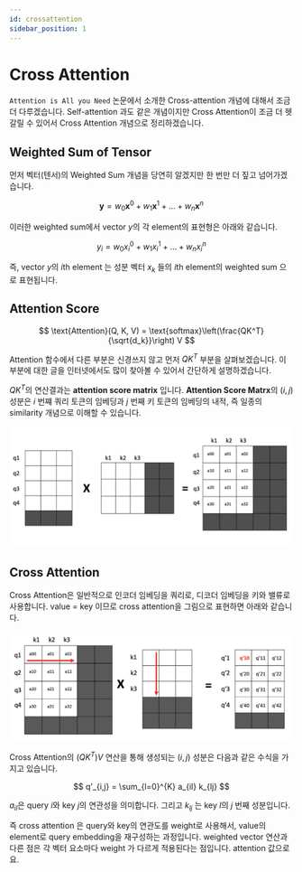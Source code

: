 ```yaml
---
id: crossattention
sidebar_position: 1
---
```

# Cross Attention

`Attention is All you Need` 논문에서 소개한 Cross-attention 개념에 대해서 조금 더 다루겠습니다. Self-attention 과도 같은 개념이지만 Cross Attention이 조금 더 헷갈릴 수 있어서 Cross Attention 개념으로 정리하겠습니다.

## Weighted Sum of Tensor

먼저 벡터(텐서)의 Weighted Sum 개념을 당연히 알겠지만 한 번만 더 짚고 넘어가겠습니다.

$$
\mathbf{y} = w_0 \mathbf{x}^0 + w_1 \mathbf{x}^1 + \dots + w_n \mathbf{x}^n
$$

이러한 weighted sum에서 vector $y$의 각 element의 표현형은 아래와 같습니다.

$$
y_i = w_0 x^0_i + w_1 x^1_i + \dots + w_n x^n_i
$$

즉, vector $y$의 $i$th element 는 성분 벡터 $x_k$ 들의 $i$th element의 weighted sum 으로 표현됩니다. 

## Attention Score

$$
\text{Attention}(Q, K, V) = \text{softmax}\left(\frac{QK^T}{\sqrt{d_k}}\right) V
$$

Attention 함수에서 다른 부분은 신경쓰지 않고 먼저 $QK^T$ 부분을 살펴보겠습니다. 이 부분에 대한 글을 인터넷에서도 많이 찾아볼 수 있어서 간단하게 설명하겠습니다.

$QK^T$의 연산결과는 **attention score matrix** 입니다. **Attention Score Matrx**의 $(i,j)$ 성분은 $i$ 번쨰 쿼리 토큰의 임베딩과 $j$ 번째 키 토큰의 임베딩의 내적, 즉 일종의 similarity 개념으로 이해할 수 있습니다.

![Alt text](image.png)

## Cross Attention

Cross Attention은 일반적으로 인코더 임베딩을 쿼리로, 디코더 임베딩을 키와 밸류로 사용합니다. value = key 이므로 cross attention을 그림으로 표현하면 아래와 같습니다. 

![Alt text](image-1.png)

Cross Attention의 $(QK^T)V$ 연산을 통해 생성되는 $(i,j)$ 성분은 다음과 같은 수식을 가지고 있습니다. 



$$
q'_{i,j} = \sum_{l=0}^{K} a_{il} k_{lj}
$$


$a_{il}$은 query $i$와 key $j$의 연관성을 의미합니다. 그리고 $k_{lj}$ 는 key $l$의 $j$ 번째 성분입니다.

즉 cross attention 은 query와 key의 연관도를 weight로 사용해서, value의 element로 query embedding을 재구성하는 과정입니다. weighted vector 연산과 다른 점은 각 벡터 요소마다 weight 가 다르게 적용된다는 점입니다. attention 값으로요. 